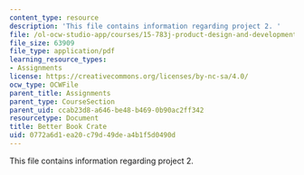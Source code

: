 ```yaml
---
content_type: resource
description: 'This file contains information regarding project 2. '
file: /ol-ocw-studio-app/courses/15-783j-product-design-and-development-spring-2006/0772a6d1ea20c79d49dea4b1f5d0490d_smp_dgn_prj_pro2.pdf
file_size: 63909
file_type: application/pdf
learning_resource_types:
- Assignments
license: https://creativecommons.org/licenses/by-nc-sa/4.0/
ocw_type: OCWFile
parent_title: Assignments
parent_type: CourseSection
parent_uid: ccab23d8-a646-be48-b469-0b90ac2ff342
resourcetype: Document
title: Better Book Crate
uid: 0772a6d1-ea20-c79d-49de-a4b1f5d0490d
---
```

This file contains information regarding project 2. 